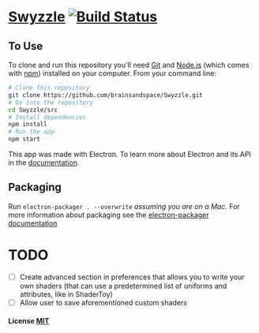 # [Swyzzle](https://brainsandspace.github.io/Swyzzle) [![Build Status](https://travis-ci.org/brainsandspace/Swyzzle.svg?branch=master)](https://travis-ci.org/brainsandspace/Swyzzle)

## To Use

To clone and run this repository you'll need [Git](https://git-scm.com) and [Node.js](https://nodejs.org/en/download/) (which comes with [npm](http://npmjs.com)) installed on your computer. From your command line:

```bash
# Clone this repository
git clone https://github.com/brainsandspace/Swyzzle.git
# Go into the repository
cd Swyzzle/src
# Install dependencies
npm install
# Run the app
npm start
```

This app was made with Electron. To learn more about Electron and its API in the [documentation](http://electron.atom.io/docs/latest).

## Packaging
Run `electron-packager . --overwrite` _assuming you are on a Mac_. For more information about packaging see the [electron-packager documentation](https://github.com/electron-userland/electron-packager)

# TODO
- [ ] Create advanced section in preferences that allows you to write your own shaders (that can use a predetermined list of uniforms and attributes, like in ShaderToy)
- [ ] Allow user to save aforementioned custom shaders
#### License [MIT](LICENSE.md)


